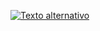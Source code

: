 [![Texto alternativo](https://t3.ftcdn.net/jpg/00/29/12/82/360_F_29128252_Rz89tqXdBHNf0MArR4hadKLEcTZ5gbRy.jpg)](https://jefferson-pere.github.io/Coaching-Landing-Page/)
